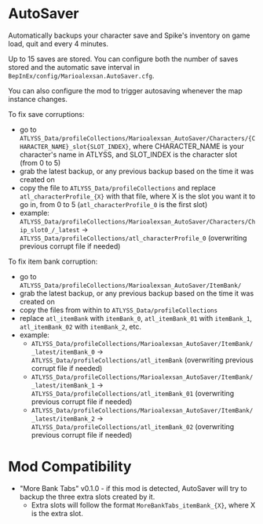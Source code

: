 # AutoSaver

Automatically backups your character save and Spike's inventory on game load, quit and every 4 minutes.

Up to 15 saves are stored. You can configure both the number of saves stored and the automatic save interval in `BepInEx/config/Marioalexsan.AutoSaver.cfg`.

You can also configure the mod to trigger autosaving whenever the map instance changes.

To fix save corruptions:
- go to `ATLYSS_Data/profileCollections/Marioalexsan_AutoSaver/Characters/{CHARACTER_NAME}_slot{SLOT_INDEX}`, where CHARACTER_NAME is your character's name in ATLYSS, and SLOT_INDEX is the character slot (from 0 to 5)
- grab the latest backup, or any previous backup based on the time it was created on
- copy the file to `ATLYSS_Data/profileCollections` and replace `atl_characterProfile_{X}` with that file, where X is the slot you want it to go in, from 0 to 5 (`atl_characterProfile_0` is the first slot)
- example: `ATLYSS_Data/profileCollections/Marioalexsan_AutoSaver/Characters/Chip_slot0_/_latest` -> `ATLYSS_Data/profileCollections/atl_characterProfile_0` (overwriting previous corrupt file if needed)

To fix item bank corruption:
- go to `ATLYSS_Data/profileCollections/Marioalexsan_AutoSaver/ItemBank/`
- grab the latest backup, or any previous backup based on the time it was created on
- copy the files from within to `ATLYSS_Data/profileCollections`
- replace `atl_itemBank` with `itemBank_0`, `atl_itemBank_01` with `itemBank_1`, `atl_itemBank_02` with `itemBank_2`, etc.
- example: 
  - `ATLYSS_Data/profileCollections/Marioalexsan_AutoSaver/ItemBank/_latest/itemBank_0` -> `ATLYSS_Data/profileCollections/atl_itemBank` (overwriting previous corrupt file if needed)
  - `ATLYSS_Data/profileCollections/Marioalexsan_AutoSaver/ItemBank/_latest/itemBank_1` -> `ATLYSS_Data/profileCollections/atl_itemBank_01` (overwriting previous corrupt file if needed)
  - `ATLYSS_Data/profileCollections/Marioalexsan_AutoSaver/ItemBank/_latest/itemBank_2` -> `ATLYSS_Data/profileCollections/atl_itemBank_02` (overwriting previous corrupt file if needed)

# Mod Compatibility

- "More Bank Tabs" v0.1.0 - if this mod is detected, AutoSaver will try to backup the three extra slots created by it.
  - Extra slots will follow the format `MoreBankTabs_itemBank_{X}`, where X is the extra slot.